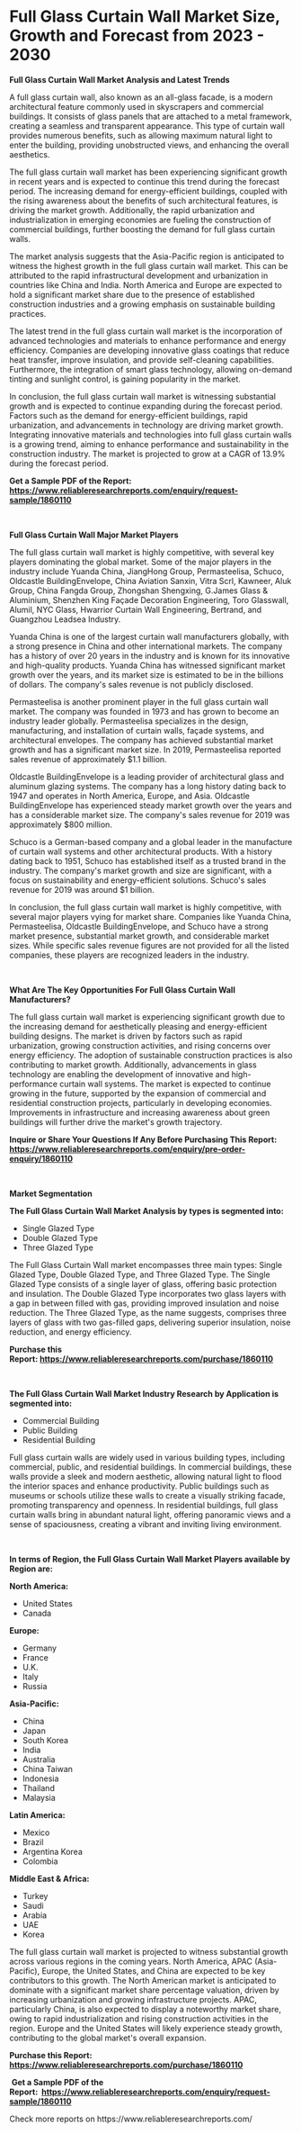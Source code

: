 <p><h1>Full Glass Curtain Wall Market Size, Growth and Forecast from 2023 - 2030</h1></p><p><strong>Full Glass Curtain Wall Market Analysis and Latest Trends</strong></p>
<p><p>A full glass curtain wall, also known as an all-glass facade, is a modern architectural feature commonly used in skyscrapers and commercial buildings. It consists of glass panels that are attached to a metal framework, creating a seamless and transparent appearance. This type of curtain wall provides numerous benefits, such as allowing maximum natural light to enter the building, providing unobstructed views, and enhancing the overall aesthetics.</p><p>The full glass curtain wall market has been experiencing significant growth in recent years and is expected to continue this trend during the forecast period. The increasing demand for energy-efficient buildings, coupled with the rising awareness about the benefits of such architectural features, is driving the market growth. Additionally, the rapid urbanization and industrialization in emerging economies are fueling the construction of commercial buildings, further boosting the demand for full glass curtain walls.</p><p>The market analysis suggests that the Asia-Pacific region is anticipated to witness the highest growth in the full glass curtain wall market. This can be attributed to the rapid infrastructural development and urbanization in countries like China and India. North America and Europe are expected to hold a significant market share due to the presence of established construction industries and a growing emphasis on sustainable building practices.</p><p>The latest trend in the full glass curtain wall market is the incorporation of advanced technologies and materials to enhance performance and energy efficiency. Companies are developing innovative glass coatings that reduce heat transfer, improve insulation, and provide self-cleaning capabilities. Furthermore, the integration of smart glass technology, allowing on-demand tinting and sunlight control, is gaining popularity in the market.</p><p>In conclusion, the full glass curtain wall market is witnessing substantial growth and is expected to continue expanding during the forecast period. Factors such as the demand for energy-efficient buildings, rapid urbanization, and advancements in technology are driving market growth. Integrating innovative materials and technologies into full glass curtain walls is a growing trend, aiming to enhance performance and sustainability in the construction industry. The market is projected to grow at a CAGR of 13.9% during the forecast period.</p></p>
<p><strong>Get a Sample PDF of the Report:&nbsp; <a href="https://www.reliableresearchreports.com/enquiry/request-sample/1860110">https://www.reliableresearchreports.com/enquiry/request-sample/1860110</a></strong></p>
<p>&nbsp;</p>
<p><strong>Full Glass Curtain Wall Major Market Players</strong></p>
<p><p>The full glass curtain wall market is highly competitive, with several key players dominating the global market. Some of the major players in the industry include Yuanda China, JiangHong Group, Permasteelisa, Schuco, Oldcastle BuildingEnvelope, China Aviation Sanxin, Vitra Scrl, Kawneer, Aluk Group, China Fangda Group, Zhongshan Shengxing, G.James Glass & Aluminium, Shenzhen King Façade Decoration Engineering, Toro Glasswall, Alumil, NYC Glass, Hwarrior Curtain Wall Engineering, Bertrand, and Guangzhou Leadsea Industry.</p><p>Yuanda China is one of the largest curtain wall manufacturers globally, with a strong presence in China and other international markets. The company has a history of over 20 years in the industry and is known for its innovative and high-quality products. Yuanda China has witnessed significant market growth over the years, and its market size is estimated to be in the billions of dollars. The company's sales revenue is not publicly disclosed.</p><p>Permasteelisa is another prominent player in the full glass curtain wall market. The company was founded in 1973 and has grown to become an industry leader globally. Permasteelisa specializes in the design, manufacturing, and installation of curtain walls, façade systems, and architectural envelopes. The company has achieved substantial market growth and has a significant market size. In 2019, Permasteelisa reported sales revenue of approximately $1.1 billion.</p><p>Oldcastle BuildingEnvelope is a leading provider of architectural glass and aluminum glazing systems. The company has a long history dating back to 1947 and operates in North America, Europe, and Asia. Oldcastle BuildingEnvelope has experienced steady market growth over the years and has a considerable market size. The company's sales revenue for 2019 was approximately $800 million.</p><p>Schuco is a German-based company and a global leader in the manufacture of curtain wall systems and other architectural products. With a history dating back to 1951, Schuco has established itself as a trusted brand in the industry. The company's market growth and size are significant, with a focus on sustainability and energy-efficient solutions. Schuco's sales revenue for 2019 was around $1 billion.</p><p>In conclusion, the full glass curtain wall market is highly competitive, with several major players vying for market share. Companies like Yuanda China, Permasteelisa, Oldcastle BuildingEnvelope, and Schuco have a strong market presence, substantial market growth, and considerable market sizes. While specific sales revenue figures are not provided for all the listed companies, these players are recognized leaders in the industry.</p></p>
<p>&nbsp;</p>
<p><strong>What Are The Key Opportunities For Full Glass Curtain Wall Manufacturers?</strong></p>
<p><p>The full glass curtain wall market is experiencing significant growth due to the increasing demand for aesthetically pleasing and energy-efficient building designs. The market is driven by factors such as rapid urbanization, growing construction activities, and rising concerns over energy efficiency. The adoption of sustainable construction practices is also contributing to market growth. Additionally, advancements in glass technology are enabling the development of innovative and high-performance curtain wall systems. The market is expected to continue growing in the future, supported by the expansion of commercial and residential construction projects, particularly in developing economies. Improvements in infrastructure and increasing awareness about green buildings will further drive the market's growth trajectory.</p></p>
<p><strong>Inquire or Share Your Questions If Any Before Purchasing This Report: <a href="https://www.reliableresearchreports.com/enquiry/pre-order-enquiry/1860110">https://www.reliableresearchreports.com/enquiry/pre-order-enquiry/1860110</a></strong></p>
<p>&nbsp;</p>
<p><strong>Market Segmentation</strong></p>
<p><strong>The Full Glass Curtain Wall Market Analysis by types is segmented into:</strong></p>
<p><ul><li>Single Glazed Type</li><li>Double Glazed Type</li><li>Three Glazed Type</li></ul></p>
<p><p>The Full Glass Curtain Wall market encompasses three main types: Single Glazed Type, Double Glazed Type, and Three Glazed Type. The Single Glazed Type consists of a single layer of glass, offering basic protection and insulation. The Double Glazed Type incorporates two glass layers with a gap in between filled with gas, providing improved insulation and noise reduction. The Three Glazed Type, as the name suggests, comprises three layers of glass with two gas-filled gaps, delivering superior insulation, noise reduction, and energy efficiency.</p></p>
<p><strong>Purchase this Report:&nbsp;<a href="https://www.reliableresearchreports.com/purchase/1860110">https://www.reliableresearchreports.com/purchase/1860110</a></strong></p>
<p>&nbsp;</p>
<p><strong>The Full Glass Curtain Wall Market Industry Research by Application is segmented into:</strong></p>
<p><ul><li>Commercial Building</li><li>Public Building</li><li>Residential Building</li></ul></p>
<p><p>Full glass curtain walls are widely used in various building types, including commercial, public, and residential buildings. In commercial buildings, these walls provide a sleek and modern aesthetic, allowing natural light to flood the interior spaces and enhance productivity. Public buildings such as museums or schools utilize these walls to create a visually striking facade, promoting transparency and openness. In residential buildings, full glass curtain walls bring in abundant natural light, offering panoramic views and a sense of spaciousness, creating a vibrant and inviting living environment.</p></p>
<p>&nbsp;</p>
<p><strong>In terms of Region, the Full Glass Curtain Wall Market Players available by Region are:</strong></p>
<p>
    <p> <strong> North America: </strong>
        <ul>
            <li>United States</li>
            <li>Canada</li>
        </ul>
        </p> 
    <p> <strong> Europe: </strong>
        <ul>
            <li>Germany</li>
            <li>France</li>
            <li>U.K.</li>
            <li>Italy</li>
            <li>Russia</li>
        </ul>
        </p> 
    <p> <strong> Asia-Pacific: </strong>
        <ul>
            <li>China</li>
            <li>Japan</li>
            <li>South Korea</li>
            <li>India</li>
            <li>Australia</li>
            <li>China Taiwan</li>
            <li>Indonesia</li>
            <li>Thailand</li>
            <li>Malaysia</li>
        </ul>
        </p> 
    <p> <strong> Latin America: </strong>
        <ul>
            <li>Mexico</li>
            <li>Brazil</li>
            <li>Argentina Korea</li>
            <li>Colombia</li>
        </ul>
        </p> 
    <p> <strong> Middle East & Africa: </strong>
        <ul>
            <li>Turkey</li>
            <li>Saudi</li>
            <li>Arabia</li>
            <li>UAE</li>
            <li>Korea</li>
        </ul>
    </p>
    </p>
<p><p>The full glass curtain wall market is projected to witness substantial growth across various regions in the coming years. North America, APAC (Asia-Pacific), Europe, the United States, and China are expected to be key contributors to this growth. The North American market is anticipated to dominate with a significant market share percentage valuation, driven by increasing urbanization and growing infrastructure projects. APAC, particularly China, is also expected to display a noteworthy market share, owing to rapid industrialization and rising construction activities in the region. Europe and the United States will likely experience steady growth, contributing to the global market's overall expansion.</p></p>
<p><strong>Purchase this Report: <a href="https://www.reliableresearchreports.com/purchase/1860110">https://www.reliableresearchreports.com/purchase/1860110</a></strong></p>
<p>&nbsp;<strong>Get a Sample PDF of the Report:&nbsp;&nbsp;<a href="https://www.reliableresearchreports.com/enquiry/request-sample/1860110">https://www.reliableresearchreports.com/enquiry/request-sample/1860110</a></strong></p>
<p><strong></strong></p>
<p>Check more reports on https://www.reliableresearchreports.com/</p>